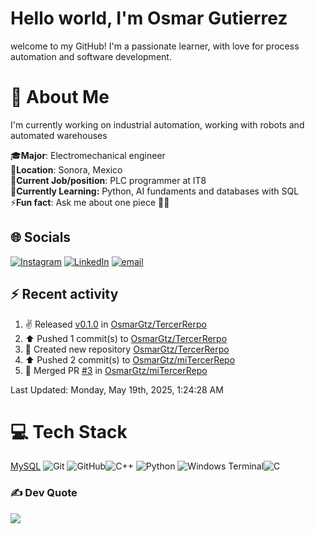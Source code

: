 # Hello world, I'm Osmar Gutierrez

welcome to my GitHub! I'm a passionate learner, with love for process automation and software development.

# 💫 About Me

I'm currently working on industrial automation, working with robots and automated warehouses

🎓**Major**: Electromechanical engineer<br>
📍**Location**: Sonora, Mexico<br>
💼**Current Job/position**: PLC programmer at IT8<br>
🌱**Currently Learning:** Python, AI fundaments and databases with SQL<br>
⚡**Fun fact**: Ask me about one piece 🏴‍☠️

## 🌐 Socials

[![Instagram](https://img.shields.io/badge/Instagram-%23E4405F.svg?logo=Instagram&logoColor=white)](https://instagram.com/osmar_bto) [![LinkedIn](https://img.shields.io/badge/LinkedIn-%230077B5.svg?logo=linkedin&logoColor=white)](https://linkedin.com/in/osmar-gutiérrez-botello) [![email](https://img.shields.io/badge/Email-D14836?logo=gmail&logoColor=white)](mailto:osmar.gtz.botello@gmail.com)

## ⚡ Recent activity
<!--RECENT_ACTIVITY:start-->
1. ✌️ Released [v0.1.0](https://github.com/OsmarGtz/TercerRerpo/releases/tag/v0.1.0) in [OsmarGtz/TercerRerpo](https://github.com/OsmarGtz/TercerRerpo)<br>
2. ⬆️ Pushed 1 commit(s) to [OsmarGtz/TercerRerpo](https://github.com/OsmarGtz/TercerRerpo)<br>
3. 📔 Created new repository [OsmarGtz/TercerRerpo](https://github.com/OsmarGtz/TercerRerpo)<br>
4. ⬆️ Pushed 2 commit(s) to [OsmarGtz/miTercerRepo](https://github.com/OsmarGtz/miTercerRepo)<br>
5. 🎉 Merged PR [#3](https://github.com/OsmarGtz/miTercerRepo/pull/3) in [OsmarGtz/miTercerRepo](https://github.com/OsmarGtz/miTercerRepo)<br>
<!--RECENT_ACTIVITY:end-->
<!--RECENT_ACTIVITY:last_update-->
Last Updated: Monday, May 19th, 2025, 1:24:28 AM
<!--RECENT_ACTIVITY:last_update_end-->

# 💻 Tech Stack
[MySQL](https://img.shields.io/badge/mysql-4479A1.svg?style=for-the-badge&logo=mysql&logoColor=white)
![Git](https://img.shields.io/badge/git-%23F05033.svg?style=for-the-badge&logo=git&logoColor=white) ![GitHub](https://img.shields.io/badge/github-%23121011.svg?style=for-the-badge&logo=github&logoColor=white)![C++](https://img.shields.io/badge/c++-%2300599C.svg?style=for-the-badge&logo=c%2B%2B&logoColor=white) ![Python](https://img.shields.io/badge/python-3670A0?style=for-the-badge&logo=python&logoColor=ffdd54) ![Windows Terminal](https://img.shields.io/badge/Windows%20Terminal-%234D4D4D.svg?style=for-the-badge&logo=windows-terminal&logoColor=white)![C](https://img.shields.io/badge/c-%2300599C.svg?style=for-the-badge&logo=c&logoColor=white)

### ✍️ Dev Quote

![](https://quotes-github-readme.vercel.app/api?type=horizontal&theme=radical)
